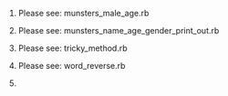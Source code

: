 1. Please see: munsters_male_age.rb

2. Please see: munsters_name_age_gender_print_out.rb

3. Please see: tricky_method.rb

4. Please see: word_reverse.rb

5. 
